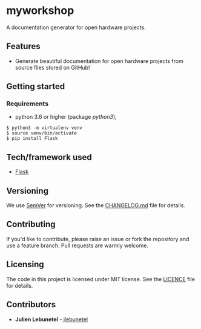 # myworkshop
A documentation generator for open hardware projects.

## Features
 * Generate beautiful documentation for open hardware projects from source files stored on GitHub!

## Getting started

### Requirements
 * python 3.6 or higher (package _python3_);

```
$ python3 -m virtualenv venv
$ source venv/bin/activate
$ pip install Flask
```

## Tech/framework used
 * [Flask](http://flask.pocoo.org/)

## Versioning
We use [SemVer](http://semver.org/) for versioning. See the [CHANGELOG.md](CHANGELOG.md) file for details.

## Contributing
If you'd like to contribute, please raise an issue or fork the repository and use a feature branch. Pull requests are warmly welcome.

## Licensing
The code in this project is licensed under MIT license. See the [LICENCE](LICENCE) file for details.

## Contributors
 * **Julien Lebunetel** - [jlebunetel](https://github.com/jlebunetel)
